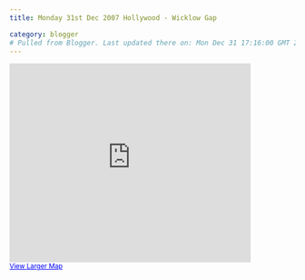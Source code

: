 ```yaml
---
title: Monday 31st Dec 2007 Hollywood - Wicklow Gap

category: blogger
# Pulled from Blogger. Last updated there on: Mon Dec 31 17:16:00 GMT 2007
---
```

<iframe width="425" height="350" frameborder="0" scrolling="no" marginheight="0" marginwidth="0" src="http://maps.google.com/maps?f=d&amp;hl=en&amp;geocode=&amp;time=&amp;date=&amp;ttype=&amp;saddr=hollywood,+wicklow,+ireland&amp;daddr=Laragh+West,+Wicklow,+County+Wicklow,+Ireland&amp;sll=53.090313,-6.420135&amp;sspn=0.170307,0.6427&amp;ie=UTF8&amp;cd=1&amp;ll=53.06664,-6.49098&amp;spn=0.05156,0.23136&amp;om=1&amp;output=embed&amp;s=AARTsJq0pbHntgAhI0rYvB1_9NR7xCidYA"></iframe><br /><small><a href="http://maps.google.com/maps?f=d&amp;hl=en&amp;geocode=&amp;time=&amp;date=&amp;ttype=&amp;saddr=hollywood,+wicklow,+ireland&amp;daddr=Laragh+West,+Wicklow,+County+Wicklow,+Ireland&amp;sll=53.090313,-6.420135&amp;sspn=0.170307,0.6427&amp;ie=UTF8&amp;cd=1&amp;ll=53.06664,-6.49098&amp;spn=0.05156,0.23136&amp;om=1&amp;source=embed" style="color:#0000FF;text-align:left">View Larger Map</a></small>

